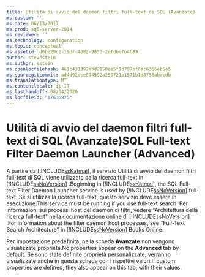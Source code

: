 ```yaml
---
title: Utilità di avvio del daemon filtri full-text di SQL (Avanzate) | Microsoft Docs
ms.custom: ''
ms.date: 06/13/2017
ms.prod: sql-server-2014
ms.reviewer: ''
ms.technology: configuration
ms.topic: conceptual
ms.assetid: d0be29c2-19df-4882-9832-2efdbefb4b89
author: stevestein
ms.author: sstein
ms.openlocfilehash: 461c431392abd2150ee5f1d797bf6ac6366eb5e5
ms.sourcegitcommit: ad4d92dce894592a259721a1571b1d8736abacdb
ms.translationtype: MT
ms.contentlocale: it-IT
ms.lasthandoff: 08/04/2020
ms.locfileid: "87636975"
---
```

# <a name="sql-full-text-filter-daemon-launcher-advanced"></a><span data-ttu-id="6c95c-102">Utilità di avvio del daemon filtri full-text di SQL (Avanzate)</span><span class="sxs-lookup"><span data-stu-id="6c95c-102">SQL Full-text Filter Daemon Launcher (Advanced)</span></span>
  <span data-ttu-id="6c95c-103">A partire da [!INCLUDE[ssKatmai](../../includes/sskatmai-md.md)], il servizio Utilità di avvio del daemon filtri full-text di SQL viene utilizzato dalla ricerca full-text in [!INCLUDE[ssNoVersion](../../includes/ssnoversion-md.md)] .</span><span class="sxs-lookup"><span data-stu-id="6c95c-103">Beginning in [!INCLUDE[ssKatmai](../../includes/sskatmai-md.md)], the SQL Full-text Filter Daemon Launcher service is used by [!INCLUDE[ssNoVersion](../../includes/ssnoversion-md.md)] full-text.</span></span> <span data-ttu-id="6c95c-104">Se si utilizza la ricerca full-text, questo servizio deve essere in esecuzione.</span><span class="sxs-lookup"><span data-stu-id="6c95c-104">This service must be running if you use full-text search.</span></span> <span data-ttu-id="6c95c-105">Per informazioni sui processi host del daemon di filtri, vedere "Architettura della ricerca full-text" nella documentazione online di [!INCLUDE[ssNoVersion](../../includes/ssnoversion-md.md)] .</span><span class="sxs-lookup"><span data-stu-id="6c95c-105">For information about the filter daemon host processes, see "Full-Text Search Architecture" in [!INCLUDE[ssNoVersion](../../includes/ssnoversion-md.md)] Books Online.</span></span>  
  
 <span data-ttu-id="6c95c-106">Per impostazione predefinita, nella scheda **Avanzate** non vengono visualizzate proprietà.</span><span class="sxs-lookup"><span data-stu-id="6c95c-106">No properties appear on the **Advanced** tab by default.</span></span> <span data-ttu-id="6c95c-107">Se sono state definite proprietà personalizzate, verranno visualizzate anche in questa scheda con i rispettivi valori.</span><span class="sxs-lookup"><span data-stu-id="6c95c-107">If custom properties are defined, they also appear on this tab, with their values.</span></span>  
  
  
